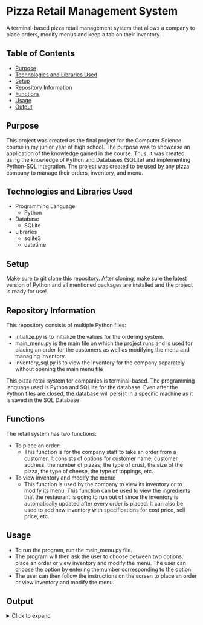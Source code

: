 # Pizza Retail Management System

A terminal-based pizza retail management system that allows a company to place orders, modify menus and keep a tab on their inventory.


## Table of Contents
- [Purpose](#purpose)
- [Technologies and Libraries Used](#technologies-and-libraries-used)
- [Setup](#setup)
- [Repository Information](#repository-information)
- [Functions](#functions)
- [Usage](#usage)
- [Output](#output)


## Purpose
This project was created as the final project for the Computer Science course in my junior year of high school. The purpose was to showcase an application of the knowledge gained in the course. Thus, it was created using the knowledge of Python and Databases (SQLite) and implementing Python-SQL integration. The project was created to be used by any pizza company to manage their orders, inventory, and menu.

## Technologies and Libraries Used
- Programming Language
  - Python
- Database
  - SQLite
- Libraries
  - sqlite3 
  - datetime


## Setup
Make sure to git clone this repository. After cloning, make sure the latest version of Python and all mentioned packages are installed and the project is ready for use!


## Repository Information
This repository consists of multiple Python files:
- Intialize.py is to initialize the values for the ordering system. 
- main_menu.py is the main file on which the project runs and is used for placing an order for the customers as well as modifying the menu and managing inventory.
- inventory_sql.py is to view the inventory for the company separately without opening the main menu file


This pizza retail system for companies is terminal-based. The programming language used is Python and SQLlite for the database. Even after the Python files are closed, the database will persist in a specific machine as it is saved in the SQL Database


## Functions
The retail system has two functions:

- To place an order:
  - This function is for the company staff to take an order from a customer. It consists of options for customer name, customer address, the number of pizzas, the type of crust, the size of the pizza, the type of cheese, the type of toppings, etc.
- To view inventory and modify the menu:
  - This function is used by the company to view its inventory or to modify its menu. This function can be used to view the ingredients that the restaurant is going to run out of since the inventory is automatically updated after every order is placed. It can also be used to add new inventory with specifications for cost price, sell price, etc.


## Usage
- To run the program, run the main_menu.py file. 
- The program will then ask the user to choose between two options: place an order or view inventory and modify the menu. The user can choose the option by entering the number corresponding to the option. 
- The user can then follow the instructions on the screen to place an order or view inventory and modify the menu. 


## Output
<details>
<summary>Click to expand</summary>
<br>
<kbd><img src="readme_images/pic1.png" width="700"></kbd>
<br>
<kbd><img src="readme_images/pic2.png"></kbd>
<br>
<kbd><img src="readme_images/pic3.png"></kbd>
<br>
<kbd><img src="readme_images/pic4.png"></kbd>
<br>
<kbd><img src="readme_images/pic5.png"></kbd>
<br>
<kbd><img src="readme_images/pic6.png"></kbd>
<br>
<kbd><img src="readme_images/pic7.png"></kbd>
<br>
<kbd><img src="readme_images/pic8.png"></kbd>
<br>
<kbd><img src="readme_images/pic9.png" width="800"></kbd>
<br>
<kbd><img src="readme_images/pic10.png"></kbd>
<br>
<kbd><img src="readme_images/pic11.png"></kbd>
<br>
<kbd><img src="readme_images/pic12.png"></kbd>

</details>
